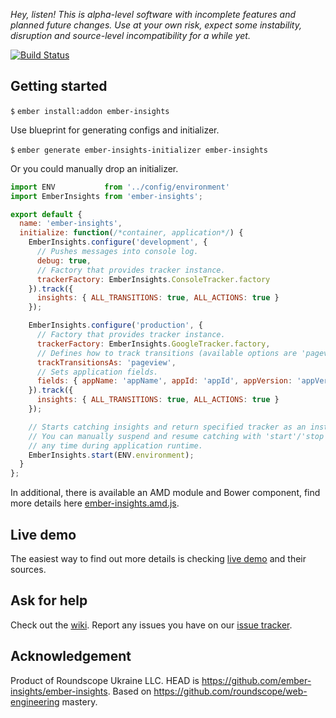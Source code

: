 _Hey, listen! This is alpha-level software with incomplete features and planned future changes. Use at your own risk, expect some instability, disruption and source-level incompatibility for a while yet._

[![Build Status](https://travis-ci.org/ember-insights/ember-insights.svg?branch=master)](https://travis-ci.org/ember-insights/ember-insights)

## Getting started

`$` `ember install:addon ember-insights`

Use blueprint for generating configs and initializer.

`$` `ember generate ember-insights-initializer ember-insights`

Or you could manually drop an initializer.

```javascript
import ENV           from '../config/environment'
import EmberInsights from 'ember-insights';

export default {
  name: 'ember-insights',
  initialize: function(/*container, application*/) {
    EmberInsights.configure('development', {
      // Pushes messages into console log.
      debug: true,
      // Factory that provides tracker instance.
      trackerFactory: EmberInsights.ConsoleTracker.factory
    }).track({
      insights: { ALL_TRANSITIONS: true, ALL_ACTIONS: true }
    });

    EmberInsights.configure('production', {
      // Factory that provides tracker instance.
      trackerFactory: EmberInsights.GoogleTracker.factory,
      // Defines how to track transitions (available options are 'pageview', 'event').
      trackTransitionsAs: 'pageview',
      // Sets application fields.
      fields: { appName: 'appName', appId: 'appId', appVersion: 'appVersion'}
    }).track({
      insights: { ALL_TRANSITIONS: true, ALL_ACTIONS: true }
    });

    // Starts catching insights and return specified tracker as an instance.
    // You can manually suspend and resume catching with 'start'/'stop' functions
    // any time during application runtime.
    EmberInsights.start(ENV.environment);
  }
};
```

In additional, there is available an AMD module and Bower component, find more details here [ember-insights.amd.js](https://github.com/ember-insights/ember-insights.amd.js).

## Live demo

The easiest way to find out more details is checking [live demo](http://ember-insights.github.io/#example-component) and their sources.

## Ask for help

Check out the [wiki](https://github.com/ember-insights/ember-insights/wiki). Report any issues you have on our [issue tracker](https://github.com/ember-insights/ember-insights/issues).

## Acknowledgement

Product of Roundscope Ukraine LLC. HEAD is https://github.com/ember-insights/ember-insights. Based on https://github.com/roundscope/web-engineering mastery.
